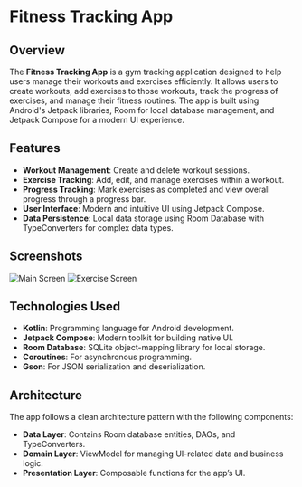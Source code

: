 # Fitness Tracking App

## Overview

The **Fitness Tracking App** is a gym tracking application designed to help users manage their workouts and exercises efficiently. It allows users to create workouts, add exercises to those workouts, track the progress of exercises, and manage their fitness routines. The app is built using Android's Jetpack libraries, Room for local database management, and Jetpack Compose for a modern UI experience.

## Features

- **Workout Management**: Create and delete workout sessions.
- **Exercise Tracking**: Add, edit, and manage exercises within a workout.
- **Progress Tracking**: Mark exercises as completed and view overall progress through a progress bar.
- **User Interface**: Modern and intuitive UI using Jetpack Compose.
- **Data Persistence**: Local data storage using Room Database with TypeConverters for complex data types.

## Screenshots

![Main Screen](![Screenshot_20240827-234443](https://github.com/user-attachments/assets/e017d164-c47f-43bb-9ea7-c554100e3f09)
)
![Exercise Screen](![Screenshot_20240827-234408](https://github.com/user-attachments/assets/366e23a1-4d90-4a19-ba5f-ba9a3ea0af8b)
)

## Technologies Used

- **Kotlin**: Programming language for Android development.
- **Jetpack Compose**: Modern toolkit for building native UI.
- **Room Database**: SQLite object-mapping library for local storage.
- **Coroutines**: For asynchronous programming.
- **Gson**: For JSON serialization and deserialization.

## Architecture

The app follows a clean architecture pattern with the following components:

- **Data Layer**: Contains Room database entities, DAOs, and TypeConverters.
- **Domain Layer**: ViewModel for managing UI-related data and business logic.
- **Presentation Layer**: Composable functions for the app’s UI.
